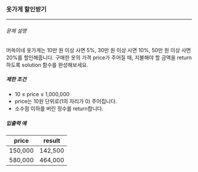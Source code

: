 ### 옷가게 할인받기

---

###### 문제 설명

머쓱이네 옷가게는 10만 원 이상 사면 5%, 30만 원 이상 사면 10%, 50만 원 이상 사면 20%를 할인해줍니다.
구매한 옷의 가격 price가 주어질 때, 지불해야 할 금액을 return 하도록 solution 함수를 완성해보세요.

##### 제한 조건

- 10 ≤ price ≤ 1,000,000
- price는 10원 단위로(1의 자리가 0) 주어집니다.
- 소수점 이하를 버린 정수를 return합니다.

##### 입출력 예

| price   | result  |
| ------- | ------- |
| 150,000 | 142,500 |
| 580,000 | 464,000 |
